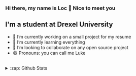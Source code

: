 ### Hi there, my name is Loc 👋 Nice to meet you

<!--
**shenlong2010/shenlong2010** is a ✨ _special_ ✨ repository because its `README.md` (this file) appears on your GitHub profile.
-->

## I'm a student at Drexel University

- 🔭 I’m currently working on a small project for my resume
- 🌱 I’m currently learning everything
- 👯 I’m looking to collaborate on any open source project
- 😄 Pronouns: you can call me Luke

<br />

<details>
  <summary>:zap: Github Stats</summary>

  <img align="left" alt="shenlong2010's Github Stats" src="https://github-readme-stats.shenlong2010.vercel.app/api?username=shenlong2010&show_icons=true&hide_border=true" />

</details>
